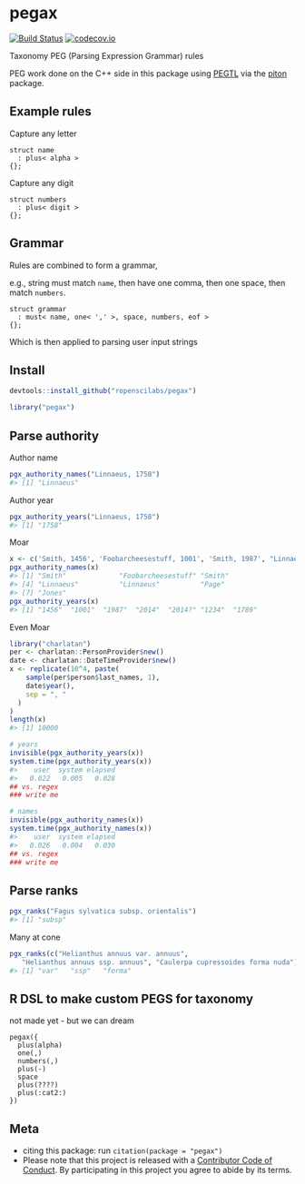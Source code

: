 pegax
=====



[![Build Status](https://travis-ci.org/ropenscilabs/pegax.svg?branch=master)](https://travis-ci.org/ropenscilabs/pegax)
[![codecov.io](https://codecov.io/github/ropenscilabs/pegax/coverage.svg?branch=master)](https://codecov.io/github/ropenscilabs/pegax?branch=master)


Taxonomy PEG (Parsing Expression Grammar) rules

PEG work done on the C++ side in this package using [PEGTL](https://github.com/taocpp/PEGTL) via the [piton](https://github.com/Ironholds/piton) package.

## Example rules

Capture any letter

```
struct name
  : plus< alpha >
{};
```

Capture any digit

```
struct numbers
  : plus< digit >
{};
```

## Grammar

Rules are combined to form a grammar, 

e.g., string must match `name`, then have one comma, then one space, 
then match `numbers`.

```
struct grammar
  : must< name, one< ',' >, space, numbers, eof >
{};
```

Which is then applied to parsing user input strings

## Install


```r
devtools::install_github("ropenscilabs/pegax")
```


```r
library("pegax")
```


## Parse authority

Author name


```r
pgx_authority_names("Linnaeus, 1758")
#> [1] "Linnaeus"
```

Author year


```r
pgx_authority_years("Linnaeus, 1758")
#> [1] "1758"
```

Moar


```r
x <- c('Smith, 1456', 'Foobarcheesestuff, 1001', 'Smith, 1987', "Linnaeus 2014", "Linnaeus 2014?", "Page 1234    ", "     Jones, 1789     ")
pgx_authority_names(x)
#> [1] "Smith"             "Foobarcheesestuff" "Smith"            
#> [4] "Linnaeus"          "Linnaeus"          "Page"             
#> [7] "Jones"
pgx_authority_years(x)
#> [1] "1456"  "1001"  "1987"  "2014"  "2014?" "1234"  "1789"
```

Even Moar


```r
library("charlatan")
per <- charlatan::PersonProvider$new()
date <- charlatan::DateTimeProvider$new()
x <- replicate(10^4, paste(
    sample(per$person$last_names, 1),
    date$year(),
    sep = ", "
  )
)
length(x)
#> [1] 10000

# years
invisible(pgx_authority_years(x))
system.time(pgx_authority_years(x))
#>    user  system elapsed 
#>   0.022   0.005   0.028
## vs. regex
### write me

# names
invisible(pgx_authority_names(x))
system.time(pgx_authority_names(x))
#>    user  system elapsed 
#>   0.026   0.004   0.030
## vs. regex
### write me
```

## Parse ranks


```r
pgx_ranks("Fagus sylvatica subsp. orientalis")
#> [1] "subsp"
```

Many at cone


```r
pgx_ranks(c("Helianthus annuus var. annuus", 
   "Helianthus annuus ssp. annuus", "Caulerpa cupressoides forma nuda"))
#> [1] "var"   "ssp"   "forma"
```

## R DSL to make custom PEGS for taxonomy

not made yet - but we can dream

```
pegax({
  plus(alpha)
  one(,)
  numbers(,)
  plus(-)
  space
  plus(????)
  plus(:cat2:)
})
```

## Meta

* citing this package: run `citation(package = "pegax")`
* Please note that this project is released with a [Contributor Code of Conduct](CODE_OF_CONDUCT.md).
  By participating in this project you agree to abide by its terms.
  
